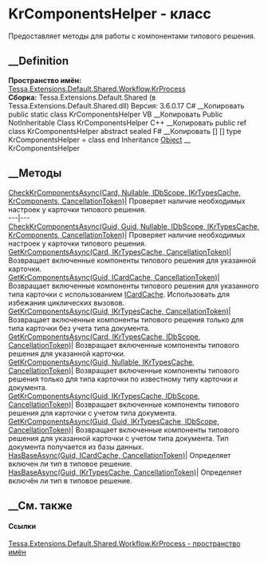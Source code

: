 # KrComponentsHelper - класс
Предоставляет методы для работы с компонентами типового решения.
## __Definition
 **Пространство имён:**
[Tessa.Extensions.Default.Shared.Workflow.KrProcess](N_Tessa_Extensions_Default_Shared_Workflow_KrProcess.htm)  
 **Сборка:** Tessa.Extensions.Default.Shared (в
Tessa.Extensions.Default.Shared.dll) Версия: 3.6.0.17
C# __Копировать
     public static class KrComponentsHelper
VB __Копировать
     Public NotInheritable Class KrComponentsHelper
C++ __Копировать
     public ref class KrComponentsHelper abstract sealed
F# __Копировать
     [<AbstractClassAttribute>]
    [<SealedAttribute>]
    type KrComponentsHelper = class end
Inheritance
    [Object](https://learn.microsoft.com/dotnet/api/system.object) __ KrComponentsHelper
##  __Методы
[CheckKrComponentsAsync(Card, Nullable<Guid>, IDbScope, IKrTypesCache,
KrComponents,
CancellationToken)](M_Tessa_Extensions_Default_Shared_Workflow_KrProcess_KrComponentsHelper_CheckKrComponentsAsync_1.htm)|
Проверяет наличие необходимых настроек у карточки типового решения.  
---|---  
[CheckKrComponentsAsync(Guid, Guid, Nullable<Guid>, IDbScope, IKrTypesCache,
KrComponents,
CancellationToken)](M_Tessa_Extensions_Default_Shared_Workflow_KrProcess_KrComponentsHelper_CheckKrComponentsAsync.htm)|
Проверяет наличие необходимых настроек у карточки типового решения.  
[GetKrComponentsAsync(Card, IKrTypesCache,
CancellationToken)](M_Tessa_Extensions_Default_Shared_Workflow_KrProcess_KrComponentsHelper_GetKrComponentsAsync_5.htm)|
Возвращает включенные компоненты типового решения для указанной карточки.  
[GetKrComponentsAsync(Guid, ICardCache,
CancellationToken)](M_Tessa_Extensions_Default_Shared_Workflow_KrProcess_KrComponentsHelper_GetKrComponentsAsync_2.htm)|
Возвращает включенные компоненты типового решения для указанного типа карточки
с использованием [ICardCache](T_Tessa_Cards_Caching_ICardCache.htm).
Использовать для избежания циклических вызовов.  
[GetKrComponentsAsync(Guid, IKrTypesCache,
CancellationToken)](M_Tessa_Extensions_Default_Shared_Workflow_KrProcess_KrComponentsHelper_GetKrComponentsAsync_3.htm)|
Возвращает включенные компоненты типового решения только для типа карточки без
учета типа документа.  
[GetKrComponentsAsync(Card, IKrTypesCache, IDbScope,
CancellationToken)](M_Tessa_Extensions_Default_Shared_Workflow_KrProcess_KrComponentsHelper_GetKrComponentsAsync_6.htm)|
Возвращает включенные компоненты типового решения для указанной карточки.  
[GetKrComponentsAsync(Guid, Nullable<Guid>, IKrTypesCache,
CancellationToken)](M_Tessa_Extensions_Default_Shared_Workflow_KrProcess_KrComponentsHelper_GetKrComponentsAsync_1.htm)|
Возвращает включенные компоненты типового решения только для типа карточки по
известному типу карточки и документа.  
[GetKrComponentsAsync(Guid, IKrTypesCache, IDbScope,
CancellationToken)](M_Tessa_Extensions_Default_Shared_Workflow_KrProcess_KrComponentsHelper_GetKrComponentsAsync_4.htm)|
Возвращает включенные компоненты типового решения для карточки с учетом типа
документа.  
[GetKrComponentsAsync(Guid, Guid, IKrTypesCache, IDbScope,
CancellationToken)](M_Tessa_Extensions_Default_Shared_Workflow_KrProcess_KrComponentsHelper_GetKrComponentsAsync.htm)|
Возвращает включенные компоненты типового решения для указанной карточки с
учетом типа документа. Тип документа получается из базы данных.  
[HasBaseAsync(Guid, ICardCache,
CancellationToken)](M_Tessa_Extensions_Default_Shared_Workflow_KrProcess_KrComponentsHelper_HasBaseAsync.htm)|
Определяет включен ли тип в типовое решение.  
[HasBaseAsync(Guid, IKrTypesCache,
CancellationToken)](M_Tessa_Extensions_Default_Shared_Workflow_KrProcess_KrComponentsHelper_HasBaseAsync_1.htm)|
Определяет включён ли тип в типовое решение.  
## __См. также
#### Ссылки
[Tessa.Extensions.Default.Shared.Workflow.KrProcess - пространство
имён](N_Tessa_Extensions_Default_Shared_Workflow_KrProcess.htm)
